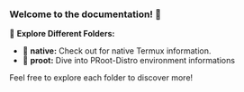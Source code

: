 ### Welcome to the documentation! 👋

📁 **Explore Different Folders:**

- 📂 **native:** Check out for native Termux information.
- 📂 **proot:** Dive into PRoot-Distro environment informations

Feel free to explore each folder to discover more!